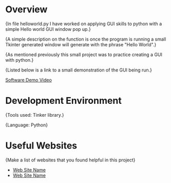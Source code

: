 # Overview

{In file helloworld.py I have worked on applying GUI skills to python with a simple Hello world GUI window pop up.}

{A simple description on the function is once the program is running a small Tkinter generated window will generate with the phrase "Hello World".}

{As mentioned previously this small project was to practice creating a GUI with python.}

{Listed below is a link to a small demonstration of the GUI being run.}

[Software Demo Video](https://youtu.be/MtoTbO__ZIc)

# Development Environment

{Tools used: Tinker library.}

{Language: Python}

# Useful Websites

{Make a list of websites that you found helpful in this project}
* [Web Site Name](https://www.geeksforgeeks.org/create-first-gui-application-using-python-tkinter/)
* [Web Site Name](https://docs.python.org/3/library/tkinter.html)